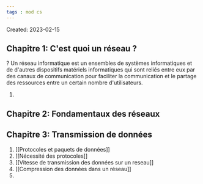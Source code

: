 ```yaml
---
tags : mod cs
---
```

Created: 2023-02-15

## **Chapitre 1:** C'est quoi un réseau ?
?
Un réseau informatique est un ensembles de systèmes informatiques et de d'autres dispositifs matériels informatiques qui sont reliés entre eux par des canaux de communication pour faciliter la communication et le partage des ressources entre un certain nombre d'utilisateurs. 

1. 

## **Chapitre 2:** Fondamentaux des réseaux



## **Chapitre 3:** Transmission de données

1. [[Protocoles et paquets de données]] 
2. [[Nécessité des protocoles]] 
3. [[Vitesse de transmission des données sur un reseau]] 
4. [[Compression des données dans un réseau]]
5. 